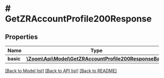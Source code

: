 # # GetZRAccountProfile200Response

## Properties

Name | Type | Description | Notes
------------ | ------------- | ------------- | -------------
**basic** | [**\Zoom\Api\Model\GetZRAccountProfile200ResponseBasic**](GetZRAccountProfile200ResponseBasic.md) |  | [optional]

[[Back to Model list]](../../README.md#models) [[Back to API list]](../../README.md#endpoints) [[Back to README]](../../README.md)
